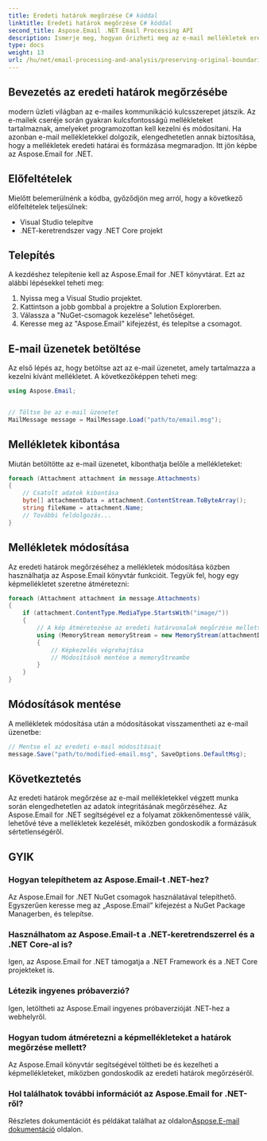 ```yaml
---
title: Eredeti határok megőrzése C# kóddal
linktitle: Eredeti határok megőrzése C# kóddal
second_title: Aspose.Email .NET Email Processing API
description: Ismerje meg, hogyan őrizheti meg az e-mail mellékletek eredeti határait a C# és az Aspose.Email for .NET használatával. Lépésről lépésre útmutató forráskóddal.
type: docs
weight: 13
url: /hu/net/email-processing-and-analysis/preserving-original-boundaries-using-csharp-code/
---
```


## Bevezetés az eredeti határok megőrzésébe

modern üzleti világban az e-mailes kommunikáció kulcsszerepet játszik. Az e-mailek cseréje során gyakran kulcsfontosságú mellékleteket tartalmaznak, amelyeket programozottan kell kezelni és módosítani. Ha azonban e-mail mellékletekkel dolgozik, elengedhetetlen annak biztosítása, hogy a mellékletek eredeti határai és formázása megmaradjon. Itt jön képbe az Aspose.Email for .NET.

## Előfeltételek

Mielőtt belemerülnénk a kódba, győződjön meg arról, hogy a következő előfeltételek teljesülnek:

- Visual Studio telepítve
- .NET-keretrendszer vagy .NET Core projekt

## Telepítés

A kezdéshez telepítenie kell az Aspose.Email for .NET könyvtárat. Ezt az alábbi lépésekkel teheti meg:

1. Nyissa meg a Visual Studio projektet.
2. Kattintson a jobb gombbal a projektre a Solution Explorerben.
3. Válassza a "NuGet-csomagok kezelése" lehetőséget.
4. Keresse meg az "Aspose.Email" kifejezést, és telepítse a csomagot.

## E-mail üzenetek betöltése

Az első lépés az, hogy betöltse azt az e-mail üzenetet, amely tartalmazza a kezelni kívánt mellékletet. A következőképpen teheti meg:

```csharp
using Aspose.Email;


// Töltse be az e-mail üzenetet
MailMessage message = MailMessage.Load("path/to/email.msg");
```

## Mellékletek kibontása

Miután betöltötte az e-mail üzenetet, kibonthatja belőle a mellékleteket:

```csharp
foreach (Attachment attachment in message.Attachments)
{
    // Csatolt adatok kibontása
    byte[] attachmentData = attachment.ContentStream.ToByteArray();
    string fileName = attachment.Name;
    // További feldolgozás...
}
```

## Mellékletek módosítása

Az eredeti határok megőrzéséhez a mellékletek módosítása közben használhatja az Aspose.Email könyvtár funkcióit. Tegyük fel, hogy egy képmellékletet szeretne átméretezni:

```csharp
foreach (Attachment attachment in message.Attachments)
{
    if (attachment.ContentType.MediaType.StartsWith("image/"))
    {
        // A kép átméretezése az eredeti határvonalak megőrzése mellett
        using (MemoryStream memoryStream = new MemoryStream(attachmentData))
        {
            // Képkezelés végrehajtása
            // Módosítások mentése a memoryStreambe
        }
    }
}
```

## Módosítások mentése

A mellékletek módosítása után a módosításokat visszamentheti az e-mail üzenetbe:

```csharp
// Mentse el az eredeti e-mail módosításait
message.Save("path/to/modified-email.msg", SaveOptions.DefaultMsg);
```

## Következtetés

Az eredeti határok megőrzése az e-mail mellékletekkel végzett munka során elengedhetetlen az adatok integritásának megőrzéséhez. Az Aspose.Email for .NET segítségével ez a folyamat zökkenőmentessé válik, lehetővé téve a mellékletek kezelését, miközben gondoskodik a formázásuk sértetlenségéről.

## GYIK

### Hogyan telepíthetem az Aspose.Email-t .NET-hez?

Az Aspose.Email for .NET NuGet csomagok használatával telepíthető. Egyszerűen keresse meg az „Aspose.Email” kifejezést a NuGet Package Managerben, és telepítse.

### Használhatom az Aspose.Email-t a .NET-keretrendszerrel és a .NET Core-al is?

Igen, az Aspose.Email for .NET támogatja a .NET Framework és a .NET Core projekteket is.

### Létezik ingyenes próbaverzió?

Igen, letöltheti az Aspose.Email ingyenes próbaverzióját .NET-hez a webhelyről.

### Hogyan tudom átméretezni a képmellékleteket a határok megőrzése mellett?

Az Aspose.Email könyvtár segítségével töltheti be és kezelheti a képmellékleteket, miközben gondoskodik az eredeti határok megőrzéséről.

### Hol találhatok további információt az Aspose.Email for .NET-ről?

 Részletes dokumentációt és példákat találhat az oldalon[Aspose.E-mail dokumentáció](https://reference.aspose.com/email/net/) oldalon.
